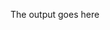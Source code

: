 <!-- [[[cog
import subprocess

import cog
# result
result=subprocess.run(["../quickemu", "--help"], capture_output=True, text=True)
help=result.stdout
debug=result.stderr
#print("stdout:", result.stdout)
#print("stderr:", result.stderr)
#cog.out(f"```\n{help}\n```\n\n")
cog.out(f"\n{help}\n\n")
#--------\n#DBG {debug}")
]]] -->

The output goes here

<!-- [[[end]]] -->
